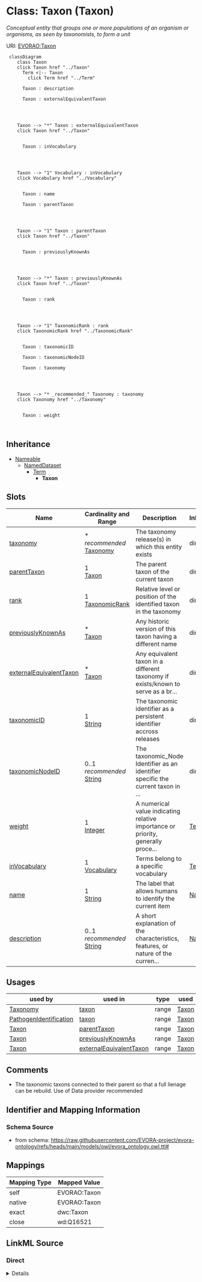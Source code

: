 

# Class: Taxon (Taxon)


_Conceptual entity that groups one or more populations of an organism or organisms, as seen by taxonomists, to form a unit_





URI: [EVORAO:Taxon](https://raw.githubusercontent.com/EVORA-project/evora-ontology/refs/heads/main/models/owl/evora_ontology.owl.ttl#Taxon)






```mermaid
 classDiagram
    class Taxon
    click Taxon href "../Taxon"
      Term <|-- Taxon
        click Term href "../Term"
      
      Taxon : description
        
      Taxon : externalEquivalentTaxon
        
          
    
    
    Taxon --> "*" Taxon : externalEquivalentTaxon
    click Taxon href "../Taxon"

        
      Taxon : inVocabulary
        
          
    
    
    Taxon --> "1" Vocabulary : inVocabulary
    click Vocabulary href "../Vocabulary"

        
      Taxon : name
        
      Taxon : parentTaxon
        
          
    
    
    Taxon --> "1" Taxon : parentTaxon
    click Taxon href "../Taxon"

        
      Taxon : previouslyKnownAs
        
          
    
    
    Taxon --> "*" Taxon : previouslyKnownAs
    click Taxon href "../Taxon"

        
      Taxon : rank
        
          
    
    
    Taxon --> "1" TaxonomicRank : rank
    click TaxonomicRank href "../TaxonomicRank"

        
      Taxon : taxonomicID
        
      Taxon : taxonomicNodeID
        
      Taxon : taxonomy
        
          
    
    
    Taxon --> "* _recommended_" Taxonomy : taxonomy
    click Taxonomy href "../Taxonomy"

        
      Taxon : weight
        
      
```





## Inheritance
* [Nameable](Nameable.md)
    * [NamedDataset](NamedDataset.md)
        * [Term](Term.md)
            * **Taxon**



## Slots

| Name | Cardinality and Range | Description | Inheritance |
| ---  | --- | --- | --- |
| [taxonomy](taxonomy.md) | * _recommended_ <br/> [Taxonomy](Taxonomy.md) | The taxonomy release(s) in which this entity exists | direct |
| [parentTaxon](parentTaxon.md) | 1 <br/> [Taxon](Taxon.md) | The parent taxon of the current taxon | direct |
| [rank](rank.md) | 1 <br/> [TaxonomicRank](TaxonomicRank.md) | Relative level or position of the identified taxon in the taxonomy | direct |
| [previouslyKnownAs](previouslyKnownAs.md) | * <br/> [Taxon](Taxon.md) | Any historic version of this taxon having a different name | direct |
| [externalEquivalentTaxon](externalEquivalentTaxon.md) | * <br/> [Taxon](Taxon.md) | Any equivalent taxon in a different taxonomy if exists/known to serve as a br... | direct |
| [taxonomicID](taxonomicID.md) | 1 <br/> [String](String.md) | The taxonomic identifier as a persistent identifier accross releases | direct |
| [taxonomicNodeID](taxonomicNodeID.md) | 0..1 _recommended_ <br/> [String](String.md) | The taxonomic_Node Identifier as an identifier specific the current taxon in ... | direct |
| [weight](weight.md) | 1 <br/> [Integer](Integer.md) | A numerical value indicating relative importance or priority, generally proce... | [Term](Term.md) |
| [inVocabulary](inVocabulary.md) | 1 <br/> [Vocabulary](Vocabulary.md) | Terms belong to a specific vocabulary | [Term](Term.md) |
| [name](name.md) | 1 <br/> [String](String.md) | The label that allows humans to identify the current item | [Nameable](Nameable.md) |
| [description](description.md) | 0..1 _recommended_ <br/> [String](String.md) | A short explanation of the characteristics, features, or nature of the curren... | [Nameable](Nameable.md) |





## Usages

| used by | used in | type | used |
| ---  | --- | --- | --- |
| [Taxonomy](Taxonomy.md) | [taxon](taxon.md) | range | [Taxon](Taxon.md) |
| [PathogenIdentification](PathogenIdentification.md) | [taxon](taxon.md) | range | [Taxon](Taxon.md) |
| [Taxon](Taxon.md) | [parentTaxon](parentTaxon.md) | range | [Taxon](Taxon.md) |
| [Taxon](Taxon.md) | [previouslyKnownAs](previouslyKnownAs.md) | range | [Taxon](Taxon.md) |
| [Taxon](Taxon.md) | [externalEquivalentTaxon](externalEquivalentTaxon.md) | range | [Taxon](Taxon.md) |






## Comments

* The taxonomic taxons connected to their parent so that a full lienage can be rebuild. Use of Data provider recommended

## Identifier and Mapping Information







### Schema Source


* from schema: https://raw.githubusercontent.com/EVORA-project/evora-ontology/refs/heads/main/models/owl/evora_ontology.owl.ttl#




## Mappings

| Mapping Type | Mapped Value |
| ---  | ---  |
| self | EVORAO:Taxon |
| native | EVORAO:Taxon |
| exact | dwc:Taxon |
| close | wd:Q16521 |







## LinkML Source

<!-- TODO: investigate https://stackoverflow.com/questions/37606292/how-to-create-tabbed-code-blocks-in-mkdocs-or-sphinx -->

### Direct

<details>
```yaml
name: Taxon
description: Conceptual entity that groups one or more populations of an organism
  or organisms, as seen by taxonomists, to form a unit
title: Taxon
comments:
- The taxonomic taxons connected to their parent so that a full lienage can be rebuild.
  Use of Data provider recommended
from_schema: https://raw.githubusercontent.com/EVORA-project/evora-ontology/refs/heads/main/models/owl/evora_ontology.owl.ttl#
exact_mappings:
- dwc:Taxon
close_mappings:
- wd:Q16521
is_a: Term
slots:
- taxonomy
- parentTaxon
- rank
- previouslyKnownAs
- externalEquivalentTaxon
- taxonomicID
- taxonomicNodeID
slot_usage:
  taxonomy:
    name: taxonomy
    description: The taxonomy release(s) in which this entity exists
    title: taxonomy
    range: Taxonomy
    required: false
    recommended: true
    multivalued: true
  parentTaxon:
    name: parentTaxon
    description: The parent taxon of the current taxon
    title: parent taxon
    close_mappings:
    - dwc:Taxon
    range: Taxon
    required: true
    multivalued: false
  rank:
    name: rank
    description: Relative level or position of the identified taxon in the taxonomy
    title: rank
    exact_mappings:
    - dwc:taxonRank
    range: TaxonomicRank
    required: true
    multivalued: false
  previouslyKnownAs:
    name: previouslyKnownAs
    description: Any historic version of this taxon having a different name
    title: previously known as
    close_mappings:
    - dwc:Taxon
    range: Taxon
    required: false
    multivalued: true
  externalEquivalentTaxon:
    name: externalEquivalentTaxon
    description: Any equivalent taxon in a different taxonomy if exists/known to serve
      as a bridge (e.g, ICTV towards NCBI)
    title: external equivalent taxon
    comments:
    - Could serve as a bridge between ICTV and NCBI as several providers currently
      uses NCBI Taxonomy
    close_mappings:
    - dwc:taxonID
    range: Taxon
    required: false
    multivalued: true
  taxonomicID:
    name: taxonomicID
    description: The taxonomic identifier as a persistent identifier accross releases
    title: taxonomic ID
    close_mappings:
    - dwc:taxonID
    range: string
    required: true
    multivalued: false
  taxonomicNodeID:
    name: taxonomicNodeID
    description: The taxonomic_Node Identifier as an identifier specific the current
      taxon in the corresponding release/version of the taxonomy
    title: taxonomic node ID
    comments:
    - NCBI does not have a taxon_node id, only a taxonomicID. Taxon_node id is Unique  in
      NCBI= Key of the taxon node !! Could be replaced by a composite key made of
      "taxonomic ID" + "has version" But can be referenced as it seems the "taxonomic
      node_ID" will be generated and provided by the ICTV
    close_mappings:
    - dwc:taxonID
    range: string
    required: false
    recommended: true
    multivalued: false

```
</details>

### Induced

<details>
```yaml
name: Taxon
description: Conceptual entity that groups one or more populations of an organism
  or organisms, as seen by taxonomists, to form a unit
title: Taxon
comments:
- The taxonomic taxons connected to their parent so that a full lienage can be rebuild.
  Use of Data provider recommended
from_schema: https://raw.githubusercontent.com/EVORA-project/evora-ontology/refs/heads/main/models/owl/evora_ontology.owl.ttl#
exact_mappings:
- dwc:Taxon
close_mappings:
- wd:Q16521
is_a: Term
slot_usage:
  taxonomy:
    name: taxonomy
    description: The taxonomy release(s) in which this entity exists
    title: taxonomy
    range: Taxonomy
    required: false
    recommended: true
    multivalued: true
  parentTaxon:
    name: parentTaxon
    description: The parent taxon of the current taxon
    title: parent taxon
    close_mappings:
    - dwc:Taxon
    range: Taxon
    required: true
    multivalued: false
  rank:
    name: rank
    description: Relative level or position of the identified taxon in the taxonomy
    title: rank
    exact_mappings:
    - dwc:taxonRank
    range: TaxonomicRank
    required: true
    multivalued: false
  previouslyKnownAs:
    name: previouslyKnownAs
    description: Any historic version of this taxon having a different name
    title: previously known as
    close_mappings:
    - dwc:Taxon
    range: Taxon
    required: false
    multivalued: true
  externalEquivalentTaxon:
    name: externalEquivalentTaxon
    description: Any equivalent taxon in a different taxonomy if exists/known to serve
      as a bridge (e.g, ICTV towards NCBI)
    title: external equivalent taxon
    comments:
    - Could serve as a bridge between ICTV and NCBI as several providers currently
      uses NCBI Taxonomy
    close_mappings:
    - dwc:taxonID
    range: Taxon
    required: false
    multivalued: true
  taxonomicID:
    name: taxonomicID
    description: The taxonomic identifier as a persistent identifier accross releases
    title: taxonomic ID
    close_mappings:
    - dwc:taxonID
    range: string
    required: true
    multivalued: false
  taxonomicNodeID:
    name: taxonomicNodeID
    description: The taxonomic_Node Identifier as an identifier specific the current
      taxon in the corresponding release/version of the taxonomy
    title: taxonomic node ID
    comments:
    - NCBI does not have a taxon_node id, only a taxonomicID. Taxon_node id is Unique  in
      NCBI= Key of the taxon node !! Could be replaced by a composite key made of
      "taxonomic ID" + "has version" But can be referenced as it seems the "taxonomic
      node_ID" will be generated and provided by the ICTV
    close_mappings:
    - dwc:taxonID
    range: string
    required: false
    recommended: true
    multivalued: false
attributes:
  taxonomy:
    name: taxonomy
    description: The taxonomy release(s) in which this entity exists
    title: taxonomy
    from_schema: https://raw.githubusercontent.com/EVORA-project/evora-ontology/refs/heads/main/models/owl/evora_ontology.owl.ttl#
    rank: 1000
    alias: taxonomy
    owner: Taxon
    domain_of:
    - TaxonomicRank
    - Taxon
    range: Taxonomy
    required: false
    recommended: true
    multivalued: true
  parentTaxon:
    name: parentTaxon
    description: The parent taxon of the current taxon
    title: parent taxon
    from_schema: https://raw.githubusercontent.com/EVORA-project/evora-ontology/refs/heads/main/models/owl/evora_ontology.owl.ttl#
    close_mappings:
    - dwc:Taxon
    rank: 1000
    alias: parentTaxon
    owner: Taxon
    domain_of:
    - Taxon
    range: Taxon
    required: true
    multivalued: false
  rank:
    name: rank
    description: Relative level or position of the identified taxon in the taxonomy
    title: rank
    from_schema: https://raw.githubusercontent.com/EVORA-project/evora-ontology/refs/heads/main/models/owl/evora_ontology.owl.ttl#
    exact_mappings:
    - dwc:taxonRank
    rank: 1000
    alias: rank
    owner: Taxon
    domain_of:
    - Taxonomy
    - Taxon
    range: TaxonomicRank
    required: true
    multivalued: false
  previouslyKnownAs:
    name: previouslyKnownAs
    description: Any historic version of this taxon having a different name
    title: previously known as
    from_schema: https://raw.githubusercontent.com/EVORA-project/evora-ontology/refs/heads/main/models/owl/evora_ontology.owl.ttl#
    close_mappings:
    - dwc:Taxon
    rank: 1000
    alias: previouslyKnownAs
    owner: Taxon
    domain_of:
    - Taxon
    range: Taxon
    required: false
    multivalued: true
  externalEquivalentTaxon:
    name: externalEquivalentTaxon
    description: Any equivalent taxon in a different taxonomy if exists/known to serve
      as a bridge (e.g, ICTV towards NCBI)
    title: external equivalent taxon
    comments:
    - Could serve as a bridge between ICTV and NCBI as several providers currently
      uses NCBI Taxonomy
    from_schema: https://raw.githubusercontent.com/EVORA-project/evora-ontology/refs/heads/main/models/owl/evora_ontology.owl.ttl#
    close_mappings:
    - dwc:taxonID
    rank: 1000
    alias: externalEquivalentTaxon
    owner: Taxon
    domain_of:
    - Taxon
    range: Taxon
    required: false
    multivalued: true
  taxonomicID:
    name: taxonomicID
    description: The taxonomic identifier as a persistent identifier accross releases
    title: taxonomic ID
    from_schema: https://raw.githubusercontent.com/EVORA-project/evora-ontology/refs/heads/main/models/owl/evora_ontology.owl.ttl#
    close_mappings:
    - dwc:taxonID
    rank: 1000
    alias: taxonomicID
    owner: Taxon
    domain_of:
    - Taxon
    range: string
    required: true
    multivalued: false
  taxonomicNodeID:
    name: taxonomicNodeID
    description: The taxonomic_Node Identifier as an identifier specific the current
      taxon in the corresponding release/version of the taxonomy
    title: taxonomic node ID
    comments:
    - NCBI does not have a taxon_node id, only a taxonomicID. Taxon_node id is Unique  in
      NCBI= Key of the taxon node !! Could be replaced by a composite key made of
      "taxonomic ID" + "has version" But can be referenced as it seems the "taxonomic
      node_ID" will be generated and provided by the ICTV
    from_schema: https://raw.githubusercontent.com/EVORA-project/evora-ontology/refs/heads/main/models/owl/evora_ontology.owl.ttl#
    close_mappings:
    - dwc:taxonID
    rank: 1000
    alias: taxonomicNodeID
    owner: Taxon
    domain_of:
    - Taxon
    range: string
    required: false
    recommended: true
    multivalued: false
  weight:
    name: weight
    description: A numerical value indicating relative importance or priority, generally
      processed in ascending order. This weight helps prioritize content when organizing
      or processing data. Its value can be negative, with a default set to 0
    title: weight
    from_schema: https://raw.githubusercontent.com/EVORA-project/evora-ontology/refs/heads/main/models/owl/evora_ontology.owl.ttl#
    close_mappings:
    - adms:status
    rank: 1000
    ifabsent: int(0)
    alias: weight
    owner: Taxon
    domain_of:
    - DataProvider
    - Term
    range: integer
    required: true
    multivalued: false
  inVocabulary:
    name: inVocabulary
    description: Terms belong to a specific vocabulary
    title: in Vocabulary
    from_schema: https://raw.githubusercontent.com/EVORA-project/evora-ontology/refs/heads/main/models/owl/evora_ontology.owl.ttl#
    close_mappings:
    - wdp:P972
    rank: 1000
    alias: inVocabulary
    owner: Taxon
    domain_of:
    - Term
    range: Vocabulary
    required: true
    multivalued: false
  name:
    name: name
    description: The label that allows humans to identify the current item
    title: name
    comments:
    - 'The title of the item should be as short and descriptive as possible. E.g.
      for virus products it should basically be based on the following Pattern:

      "Virus name", "virus host type", "collection year", "country of collection"
      ex "suspected epidemiological origin", "genotype", "strain", "variant name or
      specific feature"'
    from_schema: https://raw.githubusercontent.com/EVORA-project/evora-ontology/refs/heads/main/models/owl/evora_ontology.owl.ttl#
    exact_mappings:
    - dct:title
    close_mappings:
    - rdfs:label
    rank: 1000
    alias: name
    owner: Taxon
    domain_of:
    - Nameable
    range: string
    required: true
    multivalued: false
  description:
    name: description
    description: A short explanation of the characteristics, features, or nature of
      the current item
    title: description
    comments:
    - 'Describe this item in few lines. This description will serve as a summary to
      present the item.

      '
    from_schema: https://raw.githubusercontent.com/EVORA-project/evora-ontology/refs/heads/main/models/owl/evora_ontology.owl.ttl#
    exact_mappings:
    - dct:description
    rank: 1000
    alias: description
    owner: Taxon
    domain_of:
    - Nameable
    range: string
    required: false
    recommended: true
    multivalued: false

```
</details>